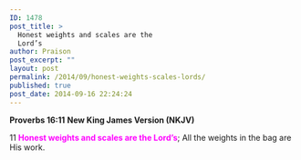 ```yaml
---
ID: 1478
post_title: >
  Honest weights and scales are the
  Lord’s
author: Praison
post_excerpt: ""
layout: post
permalink: /2014/09/honest-weights-scales-lords/
published: true
post_date: 2014-09-16 22:24:24
---
```

<strong>Proverbs 16:11</strong>
<strong> New King James Version (NKJV)</strong>

11 <span style="color: #ff00ff;"><strong>Honest weights and scales are the Lord’s</strong></span>;
All the weights in the bag are His work.